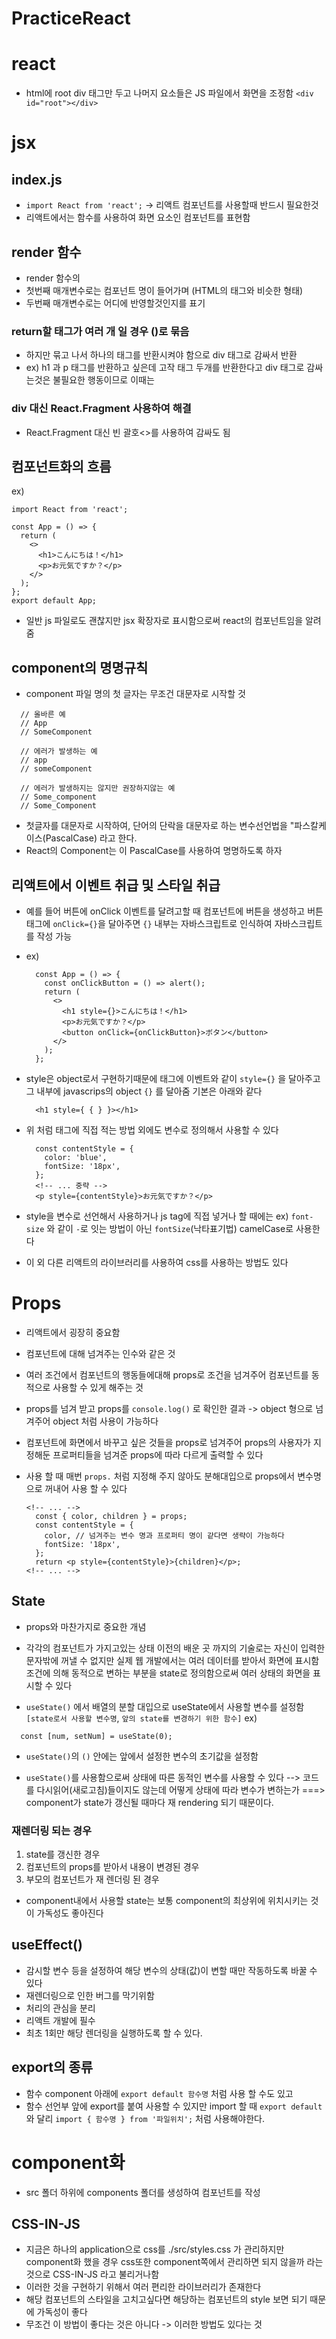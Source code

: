 # PracticeReact

# react
- html에 root div 태그만 두고 나머지 요소들은 JS 파일에서 화면을 조정함
```<div id="root"></div>``` 

# jsx

## index.js
- `import React from 'react';` -> 리액트 컴포넌트를 사용할때 반드시 필요한것
- 리액트에서는 함수를 사용하여 화면 요소인 컴포넌트를 표현함

## render 함수
- render 함수의 
- 첫번째 매개변수로는 컴포넌트 명이 들어가며 (HTML의 태그와 비슷한 형태)
- 두번째 매개변수로는 어디에 반영할것인지를 표기
 
### return할 태그가 여러 개 일 경우 ()로 묶음
- 하지만 묶고 나서 하나의 태그를 반환시켜야 함으로 div 태그로 감싸서 반환
- ex) h1 과 p 태그를 반환하고 싶은데 고작 태그 두개를 반환한다고 div 태그로 감싸는것은 불필요한 행동이므로 이때는
### div 대신 React.Fragment 사용하여 해결
- React.Fragment 대신 빈 괄호<>를 사용하여 감싸도 됨

## 컴포넌트화의 흐름
ex)
```
import React from 'react';

const App = () => {
  return (
    <>
      <h1>こんにちは！</h1>
      <p>お元気ですか？</p>
    </>
  );
};
export default App;
```
- 일반 js 파일로도 괜찮지만 jsx 확장자로 표시함으로써 react의 컴포넌트임을 알려줌

## component의 명명규칙
- component 파일 명의 첫 글자는 무조건 대문자로 시작할 것
```
  // 올바른 예
  // App
  // SomeComponent

  // 에러가 발생하는 예
  // app
  // someComponent

  // 에러가 발생하지는 않지만 권장하지않는 예
  // Some_component
  // Some_Component
```

- 첫글자를 대문자로 시작하여, 단어의 단락을 대문자로 하는 변수선언법을 "파스칼케이스(PascalCase) 라고 한다.
- React의 Component는 이 PascalCase를 사용하여 명명하도록 하자

## 리액트에서 이벤트 취급 및 스타일 취급
- 예를 들어 버튼에 onClick 이벤트를 달려고할 때
  컴포넌트에 버튼을 생성하고 버튼 태그에 `onClick={}`을 달아주면 `{}` 내부는 자바스크립트로 인식하여 자바스크립트를 작성 가능
- ex)
  ```
    const App = () => {
      const onClickButton = () => alert();
      return (
        <>
          <h1 style={}>こんにちは！</h1>
          <p>お元気ですか？</p>
          <button onClick={onClickButton}>ボタン</button>
        </>
      );
    };
  ```
- style은 object로서 구현하기때문에 태그에 이벤트와 같이 `style={}`
  을 달아주고 그 내부에 javascrips의 object `{}` 를 달아줌
  기본은 아래와 같다
  ```
    <h1 style={ { } }></h1>
  ```
  
- 위 처럼 태그에 직접 적는 방법 외에도 변수로 정의해서 사용할 수 있다
  ```
    const contentStyle = {
      color: 'blue',
      fontSize: '18px',
    };
    <!-- ... 중략 -->
    <p style={contentStyle}>お元気ですか？</p>
  ```
- style을 변수로 선언해서 사용하거나 js tag에 직접 넣거나 할 때에는
  ex) `font-size` 와 같이 `-`로 잇는 방법이 아닌 `fontSize`(낙타표기법) camelCase로 사용한다

- 이 외 다른 리액트의 라이브러리를 사용하여 css를 사용하는 방법도 있다

# Props
- 리액트에서 굉장히 중요함
- 컴포넌트에 대해 넘겨주는 인수와 같은 것
- 여러 조건에서 컴포넌트의 행동들에대해 props로 조건을 넘겨주어 컴포넌트를 동적으로 사용할 수 있게 해주는 것
- props를 넘겨 받고 props를 `console.log()` 로 확인한 결과 -> object 형으로 넘겨주어 object 처럼 사용이 가능하다
- 컴포넌트에 화면에서 바꾸고 싶은 것들을 props로 넘겨주어
  props의 사용자가 지정해둔 프로퍼티들을 넘겨준 props에 따라 다르게 출력할 수 있다

- 사용 할 때 매번 `props.` 처럼 지정해 주지 않아도
  분해대입으로 props에서 변수명으로 꺼내어 사용 할 수 있다
  ```
  <!-- ... -->
    const { color, children } = props;
    const contentStyle = {
      color, // 넘겨주는 변수 명과 프로퍼티 명이 같다면 생략이 가능하다
      fontSize: '18px',
    };
    return <p style={contentStyle}>{children}</p>;
  <!-- ... -->
  ```

## State
- props와 마찬가지로 중요한 개념
- 각각의 컴포넌트가 가지고있는 상태
  이전의 배운 곳 까지의 기술로는 자신이 입력한 문자밖에
  꺼낼 수 없지만 실제 웹 개발에서는 여러 데이터를 받아서 화면에 표시함
  조건에 의해 동적으로 변하는 부분을 state로 정의함으로써
  여러 상태의 화면을 표시할 수 있다

- `useState()` 에서 배열의 분할 대입으로 useState에서 사용할 변수를 설정함
`[state로서 사용할 변수명`, `앞의 state를 변경하기 위한 함수]`
ex) 
```
  const [num, setNum] = useState(0);
```
- `useState()`의 `()` 안에는 앞에서 설정한 변수의 초기값을 설정함

- `useState()`를 사용함으로써 상태에 따른 동적인 변수를 사용할 수 있다
--> 코드를 다시읽어(새로고침)들이지도 않는데 어떻게 상태에 따라 변수가 변하는가 ===> component가 state가 갱신될 때마다 재 rendering 되기 때문이다.

### 재렌더링 되는 경우
1) state를 갱신한 경우
2) 컴포넌트의 props를 받아서 내용이 변경된 경우
3) 부모의 컴포넌트가 재 렌더링 된 경우

- component내에서 사용할 state는 보통 component의 최상위에 위치시키는 것이 가독성도 좋아진다

## useEffect()
- 감시할 변수 등을 설정하여 해당 변수의 상태(값)이 변할 때만 작동하도록 바꿀 수 있다
- 재렌더링으로 인한 버그를 막기위함
- 처리의 관심을 분리
- 리액트 개발에 필수
- 최초 1회만 해당 렌더링을 실행하도록 할 수 있다.

## export의 종류
- 함수 component 아래에 `export default 함수명` 처럼 사용 할 수도 있고
- 함수 선언부 앞에 export를 붙여 사용할 수 있지만 import 할 때
  `export default` 와 달리 `import { 함수명 } from '파일위치';` 처럼 사용해야한다.

# component화
- src 폴더 하위에 components 폴더를 생성하여 컴포넌트를 작성

## CSS-IN-JS
- 지금은 하나의 application으로 css를 ./src/styles.css 가 관리하지만
  component화 했을 경우 css또한 component쪽에서 관리하면 되지 않을까 라는 것으로 CSS-IN-JS 라고 불리거나함
- 이러한 것을 구현하기 위해서 여러 편리한 라이브러리가 존재한다
- 해당 컴포넌트의 스타일을 고치고싶다면 해당하는 컴포넌트의 style 보면 되기 때문에 가독성이 좋다
- 무조건 이 방법이 좋다는 것은 아니다 -> 이러한 방법도 있다는 것

